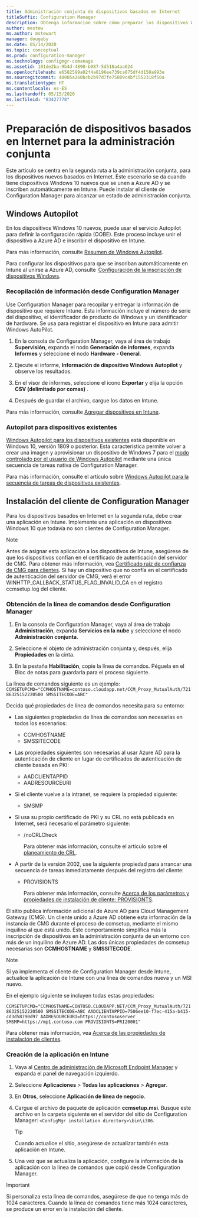 ```yaml
---
title: Administración conjunta de dispositivos basados en Internet
titleSuffix: Configuration Manager
description: Obtenga información sobre cómo preparar los dispositivos Windows 10 basados en Internet para la administración conjunta.
author: mestew
ms.author: mstewart
manager: dougeby
ms.date: 05/14/2020
ms.topic: conceptual
ms.prod: configuration-manager
ms.technology: configmgr-comanage
ms.assetid: 101de2ba-9b4d-4890-b087-5d518a4aa624
ms.openlocfilehash: e6582599a02f4a8196ee739ca875df4d158a993e
ms.sourcegitcommit: 48005a260bcb2b97d7fe75809c4bf1552318f50a
ms.translationtype: HT
ms.contentlocale: es-ES
ms.lasthandoff: 05/15/2020
ms.locfileid: "83427778"
---
```

# <a name="how-to-prepare-internet-based-devices-for-co-management"></a>Preparación de dispositivos basados en Internet para la administración conjunta

Este artículo se centra en la segunda ruta a la administración conjunta, para los dispositivos nuevos basados en Internet. Este escenario se da cuando tiene dispositivos Windows 10 nuevos que se unen a Azure AD y se inscriben automáticamente en Intune. Puede instalar el cliente de Configuration Manager para alcanzar un estado de administración conjunta.  

## <a name="windows-autopilot"></a>Windows Autopilot

En los dispositivos Windows 10 nuevos, puede usar el servicio Autopilot para definir la configuración rápida (OOBE). Este proceso incluye unir el dispositivo a Azure AD e inscribir el dispositivo en Intune.  

Para más información, consulte [Resumen de Windows Autopilot](https://docs.microsoft.com/windows/deployment/windows-autopilot/windows-autopilot).

Para configurar los dispositivos para que se inscriban automáticamente en Intune al unirse a Azure AD, consulte  [Configuración de la inscripción de dispositivos Windows](https://docs.microsoft.com/intune/windows-enroll).  

### <a name="gather-information-from-configuration-manager"></a>Recopilación de información desde Configuration Manager

Use Configuration Manager para recopilar y entregar la información de dispositivo que requiere Intune. Esta información incluye el número de serie del dispositivo, el identificador de producto de Windows y un identificador de hardware. Se usa para registrar el dispositivo en Intune para admitir Windows AutoPilot.

1. En la consola de Configuration Manager, vaya al área de trabajo **Supervisión**, expanda el nodo **Generación de informes**, expanda **Informes** y seleccione el nodo **Hardware - General**.  

2. Ejecute el informe, **Información de dispositivo Windows Autopilot** y observe los resultados.  

3. En el visor de informes, seleccione el icono **Exportar** y elija la opción **CSV (delimitado por comas)** .  

4. Después de guardar el archivo, cargue los datos en Intune.  

Para más información, consulte [Agregar dispositivos en Intune](https://docs.microsoft.com/intune/enrollment-autopilot#add-devices).

### <a name="autopilot-for-existing-devices"></a>Autopilot para dispositivos existentes
<!--1358333-->

[Windows Autopilot para los dispositivos existentes](https://techcommunity.microsoft.com/t5/Windows-IT-Pro-Blog/New-Windows-Autopilot-capabilities-and-expanded-partner-support/ba-p/260430) está disponible en Windows 10, versión 1809 o posterior. Esta característica permite volver a crear una imagen y aprovisionar un dispositivo de Windows 7 para el [modo controlado por el usuario de Windows Autopilot](https://docs.microsoft.com/windows/deployment/windows-autopilot/user-driven) mediante una única secuencia de tareas nativa de Configuration Manager.

Para más información, consulte el artículo sobre [Windows Autopilot para la secuencia de tareas de dispositivos existentes](../osd/deploy-use/windows-autopilot-for-existing-devices.md).

## <a name="install-the-configuration-manager-client"></a>Instalación del cliente de Configuration Manager

Para los dispositivos basados en Internet en la segunda ruta, debe crear una aplicación en Intune. Implemente una aplicación en dispositivos Windows 10 que todavía no son clientes de Configuration Manager.

> [!NOTE]
> Antes de asignar esta aplicación a los dispositivos de Intune, asegúrese de que los dispositivos confían en el certificado de autenticación del servidor de CMG. Para obtener más información, vea [Certificado raíz de confianza de CMG para clientes](../core/clients/manage/cmg/certificates-for-cloud-management-gateway.md#bkmk_cmgroot). Si hay un dispositivo que no confía en el certificado de autenticación del servidor de CMG, verá el error WINHTTP_CALLBACK_STATUS_FLAG_INVALID_CA en el registro ccmsetup.log del cliente.

### <a name="get-the-command-line-from-configuration-manager"></a>Obtención de la línea de comandos desde Configuration Manager

1. En la consola de Configuration Manager, vaya al área de trabajo **Administración**, expanda **Servicios en la nube** y seleccione el nodo **Administración conjunta**.  

2. Seleccione el objeto de administración conjunta y, después, elija **Propiedades** en la cinta.  

3. En la pestaña **Habilitación**, copie la línea de comandos. Péguela en el Bloc de notas para guardarla para el proceso siguiente.  

La línea de comandos siguiente es un ejemplo: `CCMSETUPCMD="CCMHOSTNAME=contoso.cloudapp.net/CCM_Proxy_MutualAuth/72186325152220500 SMSSITECODE=ABC"`

<!--1358215-->
Decida qué propiedades de línea de comandos necesita para su entorno:  

- Las siguientes propiedades de línea de comandos son necesarias en todos los escenarios:  
  - CCMHOSTNAME  
  - SMSSITECODE  

- Las propiedades siguientes son necesarias al usar Azure AD para la autenticación de cliente en lugar de certificados de autenticación de cliente basada en PKI:  
  - AADCLIENTAPPID  
  - AADRESOURCEURI  

- Si el cliente vuelve a la intranet, se requiere la propiedad siguiente:  
  - SMSMP  

- Si usa su propio certificado de PKI y su CRL no está publicada en Internet, será necesario el parámetro siguiente:  
  - /noCRLCheck  

    Para obtener más información, consulte el artículo sobre el [planeamiento de CRL](../core/plan-design/security/plan-for-security.md#BKMK_PlanningForCRLs).

- A partir de la versión 2002, use la siguiente propiedad para arrancar una secuencia de tareas inmediatamente después del registro del cliente:
  - PROVISIONTS

    Para obtener más información, consulte [Acerca de los parámetros y propiedades de instalación de cliente: PROVISIONTS](../core/clients/deploy/about-client-installation-properties.md#provisionts).

El sitio publica información adicional de Azure AD para Cloud Management Gateway (CMG). Un cliente unido a Azure AD obtiene esta información de la instancia de CMG durante el proceso de ccmsetup, mediante el mismo inquilino al que está unido. Este comportamiento simplifica más la inscripción de dispositivos en la administración conjunta de un entorno con más de un inquilino de Azure AD. Las dos únicas propiedades de ccmsetup necesarias son **CCMHOSTNAME** y **SMSSITECODE**.<!--3607731-->

> [!NOTE]
> Si ya implementa el cliente de Configuration Manager desde Intune, actualice la aplicación de Intune con una línea de comandos nueva y un MSI nuevo. <!-- SCCMDocs-pr issue 3084 -->

En el ejemplo siguiente se incluyen todas estas propiedades:

`CCMSETUPCMD="CCMHOSTNAME=CONTOSO.CLOUDAPP.NET/CCM_Proxy_MutualAuth/72186325152220500 SMSSITECODE=ABC AADCLIENTAPPID=7506ee10-f7ec-415a-b415-cd3d58790d97 AADRESOURCEURI=https://contososerver SMSMP=https://mp1.contoso.com PROVISIONTS=PRI20001"`

Para obtener más información, vea [Acerca de las propiedades de instalación de clientes](../core/clients/deploy/about-client-installation-properties.md).

### <a name="create-the-app-in-intune"></a>Creación de la aplicación en Intune

1. Vaya al [Centro de administración de Microsoft Endpoint Manager](https://endpoint.microsoft.com) y expanda el panel de navegación izquierdo.  

2. Seleccione **Aplicaciones** > **Todas las aplicaciones** > **Agregar**.  

3. En **Otros**, seleccione **Aplicación de línea de negocio**.  

4. Cargue el archivo de paquete de aplicación **ccmsetup.msi**. Busque este archivo en la carpeta siguiente en el servidor del sitio de Configuration Manager: `<ConfigMgr installation directory>\bin\i386`.  

    > [!Tip]  
    > Cuando actualice el sitio, asegúrese de actualizar también esta aplicación en Intune.  

5. Una vez que se actualiza la aplicación, configure la información de la aplicación con la línea de comandos que copió desde Configuration Manager.  

> [!IMPORTANT]
> Si personaliza esta línea de comandos, asegúrese de que no tenga más de 1024 caracteres. Cuando la línea de comandos tiene más 1024 caracteres, se produce un error en la instalación del cliente.
